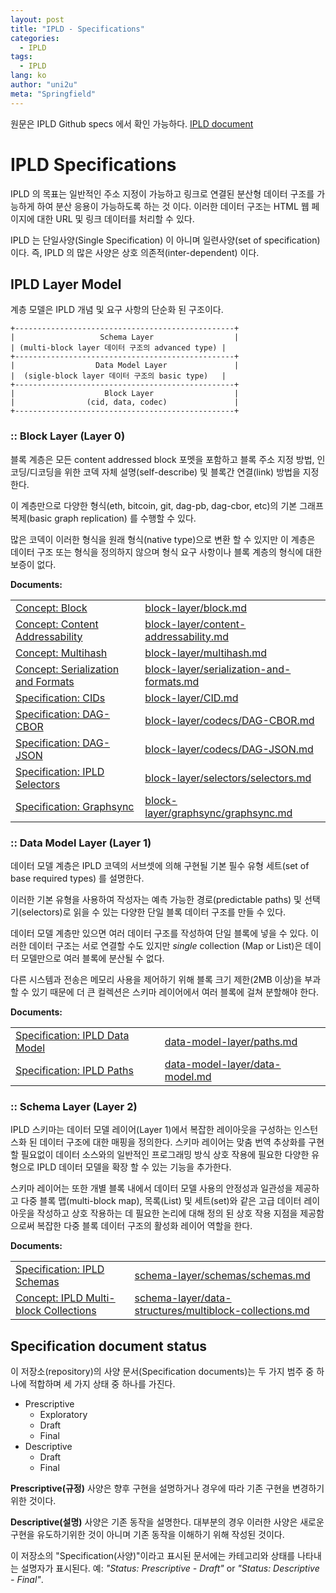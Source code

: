 ```yaml
---
layout: post
title: "IPLD - Specifications"
categories:
  - IPLD
tags:
  - IPLD
lang: ko
author: "uni2u"
meta: "Springfield"
---
```


원문은 IPLD Github specs 에서 확인 가능하다. [IPLD document](https://github.com/ipld/specs)

# IPLD Specifications

IPLD 의 목표는 일반적인 주소 지정이 가능하고 링크로 연결된 분산형 데이터 구조를 가능하게 하여 분산 응용이 가능하도록 하는 것 이다. 이러한 데이터 구조는 HTML 웹 페이지에 대한 URL 및 링크 데이터를 처리할 수 있다.

IPLD 는 단일사양(Single Specification) 이 아니며 일련사양(set of specification) 이다. 즉, IPLD 의 많은 사양은 상호 의존적(inter-dependent) 이다.

## IPLD Layer Model

계층 모델은 IPLD 개념 및 요구 사항의 단순화 된 구조이다.

```
+-------------------------------------------------+
|                   Schema Layer                  |
| (multi-block layer 데이터 구조의 advanced type) |
+-------------------------------------------------+
|                  Data Model Layer               |
|  (sigle-block layer 데이터 구조의 basic type)   |
+-------------------------------------------------+
|                    Block Layer                  |
|                (cid, data, codec)               |
+-------------------------------------------------+
```

### :: Block Layer (Layer 0)

블록 계층은 모든 content addressed block 포멧을 포함하고 블록 주소 지정 방법, 인코딩/디코딩을 위한 코덱 자체 설명(self-describe) 및 블록간 연결(link) 방법을 지정한다.

이 계층만으로 다양한 형식(eth, bitcoin, git, dag-pb, dag-cbor, etc)의 기본 그래프 복제(basic graph replication) 를 수행할 수 있다.

많은 코덱이 이러한 형식을 원래 형식(native type)으로 변환 할 수 있지만 이 계층은 데이터 구조 또는 형식을 정의하지 않으며 형식 요구 사항이나 블록 계층의 형식에 대한 보증이 없다.

**Documents:**

|     |      |
|-----|------|
| [Concept: Block](block-layer/block.md) | [block-layer/block.md](block-layer/block.md) |
| [Concept: Content Addressability](block-layer/content-addressability.md) | [block-layer/content-addressability.md](block-layer/content-addressability.md) |
| [Concept: Multihash](block-layer/multihash.md) | [block-layer/multihash.md](block-layer/multihash.md) |
| [Concept: Serialization and Formats](block-layer/serialization-and-formats.md) | [block-layer/serialization-and-formats.md](block-layer/serialization-and-formats.md) |
| [Specification: CIDs](block-layer/CID.md) | [block-layer/CID.md](block-layer/CID.md) |
| [Specification: DAG-CBOR](block-layer/codecs/DAG-CBOR.md) | [block-layer/codecs/DAG-CBOR.md](block-layer/codecs/DAG-CBOR.md) |
| [Specification: DAG-JSON](block-layer/codecs/DAG-JSON.md) | [block-layer/codecs/DAG-JSON.md](block-layer/codecs/DAG-JSON.md) |
| [Specification: IPLD Selectors](block-layer/selectors/selectors.md) | [block-layer/selectors/selectors.md](block-layer/selectors/selectors.md) |
| [Specification: Graphsync](block-layer/graphsync/graphsync.md) | [block-layer/graphsync/graphsync.md](block-layer/graphsync/graphsync.md) |

### :: Data Model Layer (Layer 1)

데이터 모델 계층은 IPLD 코덱의 서브셋에 의해 구현될 기본 필수 유형 세트(set of base required types) 를 설명한다.

이러한 기본 유형을 사용하여 작성자는 예측 가능한 경로(predictable paths) 및 선택기(selectors)로 읽을 수 있는 다양한 단일 블록 데이터 구조를 만들 수 있다.

데이터 모델 계층만 있으면 여러 데이터 구조를 작성하여 단일 블록에 넣을 수 있다. 이러한 데이터 구조는 서로 연결할 수도 있지만 *single* collection (Map or List)은 데이터 모델만으로 여러 블록에 분산될 수 없다.

다른 시스템과 전송은 메모리 사용을 제어하기 위해 블록 크기 제한(2MB 이상)을 부과 할 수 있기 때문에 더 큰 컬렉션은 스키마 레이어에서 여러 블록에 걸쳐 분할해야 한다.

**Documents:**

|     |      |
|-----|------|
| [Specification: IPLD Data Model](data-model-layer/paths.md) | [data-model-layer/paths.md](data-model-layer/paths.md) |
| [Specification: IPLD Paths](data-model-layer/data-model.md) | [data-model-layer/data-model.md](data-model-layer/data-model.md)

### :: Schema Layer (Layer 2)

IPLD 스키마는 데이터 모델 레이어(Layer 1)에서 복잡한 레이아웃을 구성하는 인스턴스화 된 데이터 구조에 대한 매핑을 정의한다. 스키마 레이어는 맞춤 번역 추상화를 구현할 필요없이 데이터 소스와의 일반적인 프로그래밍 방식 상호 작용에 필요한 다양한 유형으로 IPLD 데이터 모델을 확장 할 수 있는 기능을 추가한다.

스키마 레이어는 또한 개별 블록 내에서 데이터 모델 사용의 안정성과 일관성을 제공하고 다중 블록 맵(multi-block map), 목록(List) 및 세트(set)와 같은 고급 데이터 레이아웃을 작성하고 상호 작용하는 데 필요한 논리에 대해 정의 된 상호 작용 지점을 제공함으로써 복잡한 다중 블록 데이터 구조의 활성화 레이어 역할을 한다.

**Documents:**

|     |      |
|-----|------|
| [Specification: IPLD Schemas](schema-layer/schemas/schemas.md) | [schema-layer/schemas/schemas.md](schema-layer/schemas/schemas.md) |
| [Concept: IPLD Multi-block Collections](schema-layer/data-structures/multiblock-collections.md) | [schema-layer/data-structures/multiblock-collections.md](schema-layer/data-structures/multiblock-collections.md) |

## Specification document status

이 저장소(repository)의 사양 문서(Specification documents)는 두 가지 범주 중 하나에 적합하며 세 가지 상태 중 하나를 가진다.

- Prescriptive
  - Exploratory
  - Draft
  - Final
- Descriptive
  - Draft
  - Final

**Prescriptive(규정)** 사양은 향후 구현을 설명하거나 경우에 따라 기존 구현을 변경하기위한 것이다.

**Descriptive(설명)** 사양은 기존 동작을 설명한다. 대부분의 경우 이러한 사양은 새로운 구현을 유도하기위한 것이 아니며 기존 동작을 이해하기 위해 작성된 것이다.

이 저장소의 "Specification(사양)"이라고 표시된 문서에는 카테고리와 상태를 나타내는 설명자가 표시된다. 예: _"Status: Prescriptive - Draft"_ or _"Status: Descriptive - Final"_.
